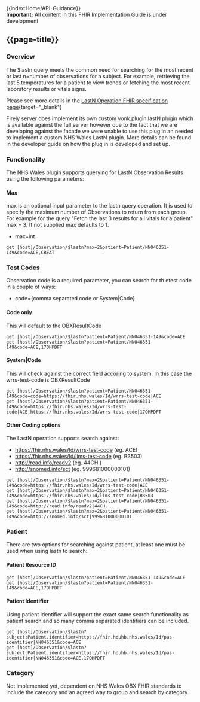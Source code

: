 <div class="col-md-6 guidancesidepanel">
{{index:Home/API-Guidance}} 
</div>
 
<div class="col-md-18">

<div class="warning"><b>Important:</b> All content in this FHIR Implementation Guide is under development</div>


## {{page-title}}

### Overview
The $lastn query meets the common need for searching for the most recent or last n=number of observations for a subject. For example, retrieving the last 5 temperatures for a patient to view trends or fetching the most recent laboratory results or vitals signs.

Please see more details in the [LastN Operation FHIR specification page](https://build.fhir.org/observation-operation-lastn.html){target="_blank"}

Firely server does implement its own custom vonk.plugin.lastN plugin which is available against the full server however due to the fact that we are developing against the facade we were unable to use this plug in an needed to implement a custom NHS Wales LastN plugin. More details can be found in the developer guide on how the plug in is developed and set up.

### Functionality
The NHS Wales plugin supports querying for LastN Observation Results using the following parameters:

#### Max
max is an optional input parameter to the lastn query operation. It is used to specify the maximum number of Observations to return from each group. For example for the query "Fetch the last 3 results for all vitals for a patient" max = 3. If not supplied max defaults to 1.


- max=int

```
get [host]/Observation/$lastn?max=2&patient=Patient/NN046351-149&code=ACE,CREAT
```

### Test Codes
Observation code is a required parameter, you can search for th etest code in a couple of ways:

- code={comma separated code or System|Code}

#### Code only
This will default to the OBXResultCode
```
get [host]/Observation/$lastn?patient=Patient/NN046351-149&code=ACE
get [host]/Observation/$lastn?patient=Patient/NN046351-149&code=ACE,17OHPDFT

```

#### System|Code
This will check against the correct field accoring to system. In this case the wrrs-test-code is OBXResultCode

```
get [host]/Observation/$lastn?patient=Patient/NN046351-149&code=code=https://fhir.nhs.wales/Id/wrrs-test-code|ACE
get [host]/Observation/$lastn?patient=Patient/NN046351-149&code=https://fhir.nhs.wales/Id/wrrs-test-code|ACE,https://fhir.nhs.wales/Id/wrrs-test-code|17OHPDFT
```

#### Other Coding options

The LastN operation supports search against:

- https://fhir.nhs.wales/Id/wrrs-test-code (eg. ACE)
- https://fhir.nhs.wales/Id/lims-test-code (eg. B3503)
- http://read.info/readv2 (eg. 44CH.)
- http://snomed.info/sct (eg. 999681000000101)

```
get [host]/Observation/$lastn?max=2&patient=Patient/NN046351-149&code=https://fhir.nhs.wales/Id/wrrs-test-code|ACE
get [host]/Observation/$lastn?max=2&patient=Patient/NN046351-149&code=https://fhir.nhs.wales/Id/lims-test-code|B3503
get [host]/Observation/$lastn?max=2&patient=Patient/NN046351-149&code=http://read.info/readv2|44CH.
get [host]/Observation/$lastn?max=2&patient=Patient/NN046351-149&code=http://snomed.info/sct|999681000000101

```

### Patient
There are two options for searching against patient, at least one must be used when using lastn to search:

#### Patient Resource ID
```
get [host]/Observation/$lastn?patient=Patient/NN046351-149&code=ACE
get [host]/Observation/$lastn?patient=Patient/NN046351-149&code=ACE,17OHPDFT

```

#### Patient Identifier

Using patient identifier will support the exact same search functionality as patient search and so many comma separated identifiers can be included.

```
get [host]/Observation/$lastn?subject:Patient.identifier=https://fhir.hduhb.nhs.wales/Id/pas-identifier|NN046351&code=ACE
get [host]/Observation/$lastn?subject:Patient.identifier=https://fhir.hduhb.nhs.wales/Id/pas-identifier|NN046351&code=ACE,17OHPDFT
```

### Category
Not implemented yet, dependent on NHS Wales OBX FHIR standards to include the category and an agreed way to group and search by category.

</div>